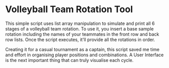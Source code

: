 # Volleyball Team Rotation Tool
This simple script uses list array manipulation to simulate and print all 6 stages of a volleyball team rotation.
To use it, you insert a base sample rotation including the names of your teammates in the front row and back row lists. Once the script executes, it'll provide all the rotations in order.

Creating it for a casual tournament as a captain, this script saved me time and effort in organising player positions and combinations.
A User Interface is the next important thing that can truly visualise each cycle.

